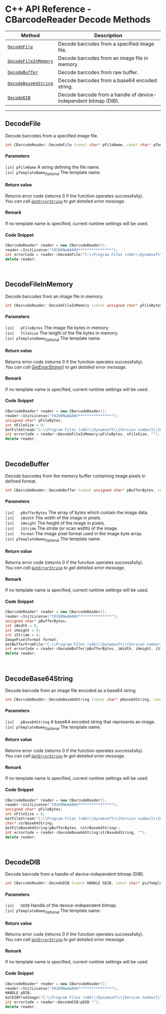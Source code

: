 # C++ API Reference - CBarcodeReader Decode Methods

  | Method               | Description |
  |----------------------|-------------|
  | [`DecodeFile`](#decodefile) | Decode barcodes from a specified image file. |
  | [`DecodeFileInMemory`](#decodefileinmemory) | Decode barcodes from an image file in memory. |
  | [`DecodeBuffer`](#decodebuffer) | Decode barcodes from raw buffer. |
  | [`DecodeBase64String`](#decodebase64string) | Decode barcodes from a base64 encoded string. |
  | [`DecodeDIB`](#decodedib) | Decode barcode from a handle of device-independent bitmap (DIB). |

  ---




## DecodeFile

Decode barcodes from a specified image file.

```cpp
int CBarcodeReader::DecodeFile (const char* pFileName, const char* pTemplateName = "")	
```   
   
#### Parameters
`[in] pFileName`	A string defining the file name.   
`[in] pTemplateName`<sub>Optional</sub> The template name.

#### Return value
Returns error code (returns 0 if the function operates successfully).    
*You can call [`GetErrorString`](status-retrieval.md#geterrorstring) to get detailed error message.*

#### Remark
If no template name is specified, current runtime settings will be used.

#### Code Snippet
```cpp
CBarcodeReader* reader = new CBarcodeReader();
reader->InitLicense("t0260NwAAAHV***************");
int errorCode = reader->DecodeFile("C:\\Program Files (x86)\\Dynamsoft\\{Version number}\\Images\\AllSupportedBarcodeTypes.tif", "");
delete reader;
```

&nbsp;





## DecodeFileInMemory

Decode barcodes from an image file in memory.   

```cpp
int CBarcodeReader::DecodeFileInMemory (const unsigned char* pFileBytes, int fileSize, const char* pTemplateName = "")	
```   
   
#### Parameters
`[in]	pFileBytes` The image file bytes in memory.   
`[in]	fileSize` The length of the file bytes in memory.   
`[in] pTemplateName`<sub>Optional</sub> The template name.

#### Return value
Returns error code (returns 0 if the function operates successfully).    
*You can call [GetErrorString()](status-retrieval.md#geterrorstring) to get detailed error message.*   

#### Remark
If no template name is specified, current runtime settings will be used.

#### Code Snippet
```cpp
CBarcodeReader* reader = new CBarcodeReader();
reader->InitLicense("t0260NwAAAHV***************");
unsigned char* pFileBytes;
int nFileSize = 0;
GetFileStream("C:\\Program Files (x86)\\Dynamsoft\\{Version number}\\Images\\AllSupportedBarcodeTypes.tif", &pFileBytes, &nFileSize);
int errorCode = reader->DecodeFileInMemory(pFileBytes, nFileSize, "");
delete reader;
```

&nbsp;





## DecodeBuffer

Decode barcodes from the memory buffer containing image pixels in defined format.

```cpp
int CBarcodeReader::DecodeBuffer (const unsigned char* pBufferBytes, const int iWidth, const int iHeight, const int iStride, const ImagePixelFormat format, const char* pszTemplateName = "")		
```   
   
#### Parameters
`[in]	pBufferBytes` The array of bytes which contain the image data.   
`[in]	iWidth` The width of the image in pixels.   
`[in]	iHeight` The height of the image in pixels.   
`[in]	iStride` The stride (or scan width) of the image.   
`[in]	format` The image pixel format used in the image byte array.   
`[in] pTemplateName`<sub>Optional</sub> The template name.

#### Return value
Returns error code (returns 0 if the function operates successfully).    
*You can call [`GetErrorString`](status-retrieval.md#geterrorstring) to get detailed error message.*   

#### Remark
If no template name is specified, current runtime settings will be used.

#### Code Snippet
```cpp
CBarcodeReader* reader = new CBarcodeReader();
reader->InitLicense("t0260NwAAAHV***************");
unsigned char* pBufferBytes;
int iWidth = 0;
int iHeight = 0;
int iStride = 0;
ImagePixelFormat format;
GetBufferFromFile("C:\\Program Files (x86)\\Dynamsoft\\{Version number}\\Images\\AllSupportedBarcodeTypes.tif", &pBufferBytes, &iWidth, &iHeight, &iStride, &format);
int errorCode = reader->DecodeBuffer(pBufferBytes, iWidth, iHeight, iStride, format, "");
delete reader;
```

&nbsp;





## DecodeBase64String

Decode barcode from an image file encoded as a base64 string.

```cpp
int CBarcodeReader::DecodeBase64String (const char* pBase64String, const char* pTemplateName = "")	
```   
   
#### Parameters
`[in]	pBase64String`	A base64 encoded string that represents an image.   
`[in] pTemplateName`<sub>Optional</sub> The template name.

#### Return value
Returns error code (returns 0 if the function operates successfully).    
*You can call [`GetErrorString`](status-retrieval.md#geterrorstring) to get detailed error message.*

#### Remark
If no template name is specified, current runtime settings will be used.

#### Code Snippet
```cpp
CBarcodeReader* reader = new CBarcodeReader();
reader->InitLicense("t0260NwAAAHV***************");
unsigned char* pFileBytes;
int nFileSize = 0;
GetFileStream("C:\\Program Files (x86)\\Dynamsoft\\{Version number}\\Images\\AllSupportedBarcodeTypes.tif", &pFileBytes, &nFileSize);
char* strBase64String;
GetFileBase64String(pBufferBytes, &strBase64String);
int errorCode = reader->DecodeBase64String(strBase64String, "");
delete reader;
```

&nbsp;





## DecodeDIB

Decode barcode from a handle of device-independent bitmap (DIB).

```cpp
int CBarcodeReader::DecodeDIB (const HANDLE hDIB, const char* pszTemplateName = "")	
```   
   
#### Parameters
`[in]	hDIB` Handle of the device-independent bitmap.    
`[in] pTemplateName`<sub>Optional</sub> The template name.

#### Return value
Returns error code (returns 0 if the function operates successfully).    
*You can call [`GetErrorString`](status-retrieval.md#geterrorstring) to get detailed error message.*   

#### Remark
If no template name is specified, current runtime settings will be used.

#### Code Snippet
```cpp
CBarcodeReader* reader = new CBarcodeReader();
reader->InitLicense("t0260NwAAAHV***************");
HANDLE pDIB;
GetDIBFromImage("C:\\Program Files (x86)\\Dynamsoft\\{Version number}\\Images\\AllSupportedBarcodeTypes.tif", &pDIB);
int errorCode = reader->DecodeDIB(pDIB "");
delete reader;
```



